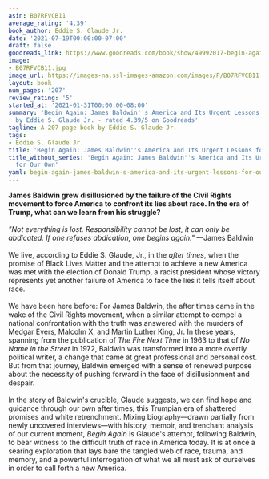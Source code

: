 ```yaml
---
asin: B07RFVCB11
average_rating: '4.39'
book_author: Eddie S. Glaude Jr.
date: '2021-07-19T00:00:00-07:00'
draft: false
goodreads_link: https://www.goodreads.com/book/show/49992017-begin-again
image:
- B07RFVCB11.jpg
image_url: https://images-na.ssl-images-amazon.com/images/P/B07RFVCB11.01._SCLZZZZZZZ.jpg
layout: book
num_pages: '207'
review_rating: '5'
started_at: '2021-01-31T00:00:00-08:00'
summary: 'Begin Again: James Baldwin''s America and Its Urgent Lessons for Our Own
  by Eddie S. Glaude Jr. - rated 4.39/5 on Goodreads'
tagline: A 207-page book by Eddie S. Glaude Jr.
tags:
- Eddie S. Glaude Jr.
title: 'Begin Again: James Baldwin''s America and Its Urgent Lessons for Our Own'
title_without_series: 'Begin Again: James Baldwin''s America and Its Urgent Lessons
  for Our Own'
yaml: begin-again-james-baldwin-s-america-and-its-urgent-lessons-for-our-own
---
```


<b>James Baldwin grew disillusioned by the failure of the Civil Rights movement to force America to confront its lies about race. In the era of Trump, what can we learn from his struggle?</b><br /><br /><i>"Not everything is lost. Responsibility cannot be lost, it can only be abdicated. If one refuses abdication, one begins again."</i> —James Baldwin<br /><br />We live, according to Eddie S. Glaude, Jr., in the <i>after times</i>, when the promise of Black Lives Matter and the attempt to achieve a new America was met with the election of Donald Trump, a racist president whose victory represents yet another failure of America to face the lies it tells itself about race.<br /><br />We have been here before: For James Baldwin, the after times came in the wake of the Civil Rights movement, when a similar attempt to compel a national confrontation with the truth was answered with the murders of Medgar Evers, Malcolm X, and Martin Luther King, Jr. In these years, spanning from the publication of <i>The Fire Next Time</i> in 1963 to that of <i>No Name in the Street</i> in 1972, Baldwin was transformed into a more overtly political writer, a change that came at great professional and personal cost. But from that journey, Baldwin emerged with a sense of renewed purpose about the necessity of pushing forward in the face of disillusionment and despair.<br /><br />In the story of Baldwin's crucible, Glaude suggests, we can find hope and guidance through our own after times, this Trumpian era of shattered promises and white retrenchment. Mixing biography—drawn partially from newly uncovered interviews—with history, memoir, and trenchant analysis of our current moment, <i>Begin Again</i> is Glaude's attempt, following Baldwin, to bear witness to the difficult truth of race in America today. It is at once a searing exploration that lays bare the tangled web of race, trauma, and memory, and a powerful interrogation of what we all must ask of ourselves in order to call forth a new America.